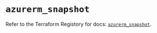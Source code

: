 # `azurerm_snapshot`

Refer to the Terraform Registory for docs: [`azurerm_snapshot`](https://registry.terraform.io/providers/hashicorp/azurerm/3.86.0/docs/resources/snapshot).
